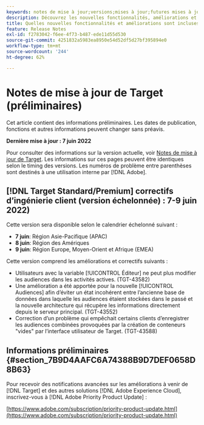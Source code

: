 ```yaml
---
keywords: notes de mise à jour;versions;mises à jour;futures mises à jour;améliorations;nouvelles fonctionnalités;correctifs;préliminaire
description: Découvrez les nouvelles fonctionnalités, améliorations et correctifs de la prochaine version d’Adobe Target, notamment les SDK, les API et les bibliothèques JavaScript.
title: Quelles nouvelles fonctionnalités et améliorations sont incluses dans la prochaine version ?
feature: Release Notes
exl-id: f2783042-f6ee-4f73-b487-ede11d55d530
source-git-commit: 4251832a5983ea8950e54d52df5d27bf395894e0
workflow-type: tm+mt
source-wordcount: '244'
ht-degree: 62%

---
```


# Notes de mise à jour de Target (préliminaires)

Cet article contient des informations préliminaires. Les dates de publication, fonctions et autres informations peuvent changer sans préavis.

**Dernière mise à jour : 7 juin 2022**

Pour consulter des informations sur la version actuelle, voir [Notes de mise à jour de Target](release-notes.md). Les informations sur ces pages peuvent être identiques selon le timing des versions. Les numéros de problème entre parenthèses sont destinés à une utilisation interne par [!DNL Adobe].

## [!DNL Target Standard/Premium] correctifs d’ingénierie client (version échelonnée) : 7-9 juin 2022)

Cette version sera disponible selon le calendrier échelonné suivant :

* **7 juin**: Région Asie-Pacifique (APAC)
* **8 juin**: Région des Amériques
* **9 juin**: Région Europe, Moyen-Orient et Afrique (EMEA)

Cette version comprend les améliorations et correctifs suivants :

* Utilisateurs avec la variable [!UICONTROL Éditeur] ne peut plus modifier les audiences dans les activités actives. (TGT-43582)
* Une amélioration a été apportée pour la nouvelle [!UICONTROL Audiences] afin d’éviter un état incohérent entre l’ancienne base de données dans laquelle les audiences étaient stockées dans le passé et la nouvelle architecture qui récupère les informations directement depuis le serveur principal. (TGT-43552)
* Correction d’un problème qui empêchait certains clients d’enregistrer les audiences combinées provoquées par la création de conteneurs &quot;vides&quot; par l’interface utilisateur de Target. (TGT-43588)

## Informations préliminaires {#section_7B9D4AAFC6A74388B9D7DEF0658D8B63}

Pour recevoir des notifications avancées sur les améliorations à venir de [!DNL Target] et des autres solutions [!DNL Adobe Experience Cloud], inscrivez-vous à [!DNL Adobe Priority Product Update] :

[https://www.adobe.com/subscription/priority-product-update.html](https://www.adobe.com/subscription/priority-product-update.html)
